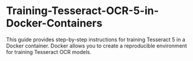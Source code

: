 # Training-Tesseract-OCR-5-in-Docker-Containers
This guide provides step-by-step instructions for training Tesseract 5 in a Docker container. Docker allows you to create a reproducible environment for training Tesseract OCR models.
